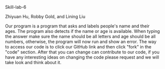 Skill-lab-6

Zhiyuan Hu, Robby Gold, and Lining Liu

Our program is a program that asks and labels people's name and their ages. 
The program also detects if the name or age is available.
When typing the answer make sure the name should be all letters and age should be all numbers, otherwise, the program will now run and show an error.
The way to access our code is to click our GitHub link and then click "fork" in the "code" section.
After that you can change can contribute to our code, if you have any interesting ideas on changing the code please
request and we will take look and think about it.
